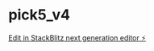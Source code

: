 # pick5_v4

[Edit in StackBlitz next generation editor ⚡️](https://stackblitz.com/~/github.com/jumanjiis/pick5_v4)